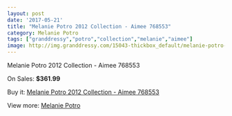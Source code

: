 ```yaml
---
layout: post
date: '2017-05-21'
title: "Melanie Potro 2012 Collection - Aimee 768553"
category: Melanie Potro
tags: ["granddressy","potro","collection","melanie","aimee"]
image: http://img.granddressy.com/15043-thickbox_default/melanie-potro-2012-collection-aimee-768553.jpg
---
```

Melanie Potro 2012 Collection - Aimee 768553

On Sales: **$361.99**
<a href="https://www.granddressy.com/en/melanie-potro/14096-melanie-potro-2012-collection-aimee-768553.html"><amp-img layout="responsive" width="600" height="600" src="//img.granddressy.com/15043-thickbox_default/melanie-potro-2012-collection-aimee-768553.jpg" alt="Melanie Potro 2012 Collection - Aimee 768553 0" /></a>

Buy it: [Melanie Potro 2012 Collection - Aimee 768553](https://www.granddressy.com/en/melanie-potro/14096-melanie-potro-2012-collection-aimee-768553.html "Melanie Potro 2012 Collection - Aimee 768553")

View more: [Melanie Potro](https://www.granddressy.com/en/151-melanie-potro "Melanie Potro")